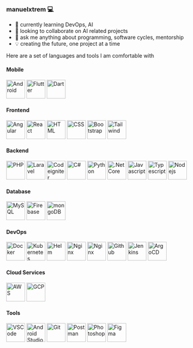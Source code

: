 ### manuelxtrem 💻
- 🌱 currently learning DevOps, AI
- 👯 looking to collaborate on AI related projects
- 💬 ask me anything about programming, software cycles, mentorship
- 💡 creating the future, one project at a time


Here are a set of languages and tools I am comfortable with

#### Mobile
<p>
<img src="https://cdn.jsdelivr.net/gh/devicons/devicon@latest/icons/android/android-original.svg" width="50" height="50" alt="Android" title="Android" />
<img src="https://cdn.jsdelivr.net/gh/devicons/devicon@latest/icons/flutter/flutter-original.svg" width="50" height="50" alt="Flutter" title="Flutter" />
<img src="https://cdn.jsdelivr.net/gh/devicons/devicon@latest/icons/dart/dart-original.svg" width="50" height="50" alt="Dart" title="Dart" />
</p>

#### Frontend
<p>
<img src="https://cdn.jsdelivr.net/gh/devicons/devicon@latest/icons/angular/angular-original.svg" width="50" height="50" alt="Angular" title="Angular" />
<img src="https://cdn.jsdelivr.net/gh/devicons/devicon@latest/icons/react/react-original.svg" width="50" height="50" alt="React" title="React" />
<img src="https://cdn.jsdelivr.net/gh/devicons/devicon@latest/icons/html5/html5-original.svg" width="50" height="50" alt="HTML" title="HTML" />
<img src="https://cdn.jsdelivr.net/gh/devicons/devicon@latest/icons/css3/css3-original.svg" width="50" height="50" alt="CSS" title="CSS" />
<img src="https://cdn.jsdelivr.net/gh/devicons/devicon@latest/icons/bootstrap/bootstrap-original.svg" width="50" height="50" alt="Bootstrap" title="Bootstrap" />
<img src="https://cdn.jsdelivr.net/gh/devicons/devicon@latest/icons/tailwindcss/tailwindcss-original.svg" width="50" height="50" alt="Tailwind" title="Tailwind" />
</p>

#### Backend
<p>
<img src="https://cdn.jsdelivr.net/gh/devicons/devicon@latest/icons/php/php-original.svg" width="50" height="50" alt="PHP" title="PHP" />
<img src="https://cdn.jsdelivr.net/gh/devicons/devicon@latest/icons/laravel/laravel-original.svg" width="50" height="50" alt="Laravel" title="Laravel" />
<img src="https://cdn.jsdelivr.net/gh/devicons/devicon@latest/icons/codeigniter/codeigniter-plain.svg" width="50" height="50" alt="Codeigniter" title="Codeigniter" />
<img src="https://cdn.jsdelivr.net/gh/devicons/devicon@latest/icons/csharp/csharp-original.svg" width="50" height="50" alt="C#" title="C#" />
<img src="https://cdn.jsdelivr.net/gh/devicons/devicon@latest/icons/python/python-original.svg" width="50" height="50" alt="Python" title="Python" />
<img src="https://cdn.jsdelivr.net/gh/devicons/devicon@latest/icons/dotnetcore/dotnetcore-original.svg" width="50" height="50" alt=".Net Core" title=".Net Core" />
<img src="https://cdn.jsdelivr.net/gh/devicons/devicon@latest/icons/javascript/javascript-original.svg" width="50" height="50" alt="Javascript" title="Javascript" />
<img src="https://cdn.jsdelivr.net/gh/devicons/devicon@latest/icons/typescript/typescript-original.svg" width="50" height="50" alt="Typescript" title="Typescript" />
<img src="https://cdn.jsdelivr.net/gh/devicons/devicon@latest/icons/nodejs/nodejs-original.svg" width="50" height="50" alt="Nodejs" title="Nodejs" />
</p>

#### Database
<p>
<img src="https://cdn.jsdelivr.net/gh/devicons/devicon@latest/icons/mysql/mysql-original.svg" width="50" height="50" alt="MySQL" title="MySQL"/>
<!-- <img src="https://cdn.jsdelivr.net/gh/devicons/devicon@latest/icons/microsoftsqlserver/microsoftsqlserver-plain-wordmark.svg" width="50" height="50" alt="MSSQL" title="MSSQL"/> -->
<img src="https://cdn.jsdelivr.net/gh/devicons/devicon@latest/icons/firebase/firebase-original.svg" width="50" height="50" alt="Firebase" title="Firebase"/>
<img src="https://cdn.jsdelivr.net/gh/devicons/devicon@latest/icons/mongodb/mongodb-original.svg" width="50" height="50" alt="mongoDB" title="mongoDB"/>
</p>

#### DevOps
<p>
<img src="https://cdn.jsdelivr.net/gh/devicons/devicon@latest/icons/docker/docker-original.svg" width="50" height="50" alt="Docker" title="Docker" />
<img src="https://cdn.jsdelivr.net/gh/devicons/devicon@latest/icons/kubernetes/kubernetes-original.svg" width="50" height="50" alt="Kubernetes" title="Kubernetes" />
<img src="https://cdn.jsdelivr.net/gh/devicons/devicon@latest/icons/helm/helm-original.svg" width="50" height="50" alt="Helm" title="Helm" />
<img src="https://cdn.jsdelivr.net/gh/devicons/devicon@latest/icons/terraform/terraform-original.svg" width="50" height="50" alt="Nginx" title="Nginx" />
<img src="https://cdn.jsdelivr.net/gh/devicons/devicon@latest/icons/nginx/nginx-original.svg" width="50" height="50" alt="Nginx" title="Nginx" />
<img src="https://cdn.jsdelivr.net/gh/devicons/devicon@latest/icons/github/github-original.svg" width="50" height="50" alt="Github" title="Github" />
<img src="https://cdn.jsdelivr.net/gh/devicons/devicon@latest/icons/jenkins/jenkins-original.svg" width="50" height="50" alt="Jenkins" title="Jenkins" />
<img src="https://cdn.jsdelivr.net/gh/devicons/devicon@latest/icons/argocd/argocd-original.svg" width="50" height="50" alt="ArgoCD" title="ArgoCD" />
</p>

#### Cloud Services
<p>
<img src="https://cdn.jsdelivr.net/gh/devicons/devicon@latest/icons/amazonwebservices/amazonwebservices-original-wordmark.svg" width="50" height="50" alt="AWS" title="AWS"/>
<img src="https://cdn.jsdelivr.net/gh/devicons/devicon@latest/icons/googlecloud/googlecloud-original.svg" width="50" height="50" alt="GCP" title="Google Cloud"/>
</p>

#### Tools
<p>
<img src="https://cdn.jsdelivr.net/gh/devicons/devicon@latest/icons/vscode/vscode-original.svg" width="50" height="50" alt="VSCode" title="VSCode"/>
<img src="https://cdn.jsdelivr.net/gh/devicons/devicon@latest/icons/androidstudio/androidstudio-original.svg" width="50" height="50" alt="Android Studio" title="Android Studio"/>
<img src="https://cdn.jsdelivr.net/gh/devicons/devicon@latest/icons/git/git-original.svg" width="50" height="50" alt="Git" title="Git"/>
<img src="https://cdn.jsdelivr.net/gh/devicons/devicon@latest/icons/postman/postman-original.svg" width="50" height="50" alt="Postman" title="Postman"/>
<img src="https://cdn.jsdelivr.net/gh/devicons/devicon@latest/icons/photoshop/photoshop-original.svg" width="50" height="50" alt="Photoshop" title="Photoshop"/>
<img src="https://cdn.jsdelivr.net/gh/devicons/devicon@latest/icons/figma/figma-original.svg" width="50" height="50" alt="Figma" title="Figma"/>
</p>
